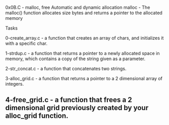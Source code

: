 0x0B.C - malloc, free
Automatic and dynamic allocation
malloc - The malloc() function allocates size bytes and returns a pointer to the allocated
memory

Tasks

0-create_array.c - a function that creates an array of chars, and initializes it with a specific char.

1-strdup.c - a function that returns a pointer to a newly allocated space in memory, which contains a copy of the string given as a parameter.

2-str_concat.c - a function that concatenates two strings.

3-alloc_grid.c - a function that returns a pointer to a 2 dimensional array of integers.

4-free_grid.c - a function that frees a 2 dimensional grid previously created by your alloc_grid function.
- 
